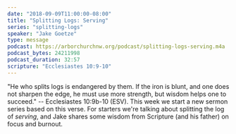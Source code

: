 ```yaml
---
date: "2018-09-09T11:00:00-08:00"
title: "Splitting Logs: Serving"
series: "splitting-logs"
speaker: "Jake Goetze"
type: message
podcast: https://arborchurchnw.org/podcast/splitting-logs-serving.m4a
podcast_bytes: 24211998
podcast_duration: 32:57
scripture: "Ecclesiastes 10:9-10"
---
```


"He who splits logs is endangered by them.  If the iron is blunt, and one does not sharpen the edge, he must use more strength, but wisdom helps one to succeed." -- Ecclesiastes 10:9b-10 (ESV). This week we start a new sermon series based on this verse. For starters we're talking about splitting the log of *serving*, and Jake shares some wisdom from Scripture (and his father) on focus and burnout.


